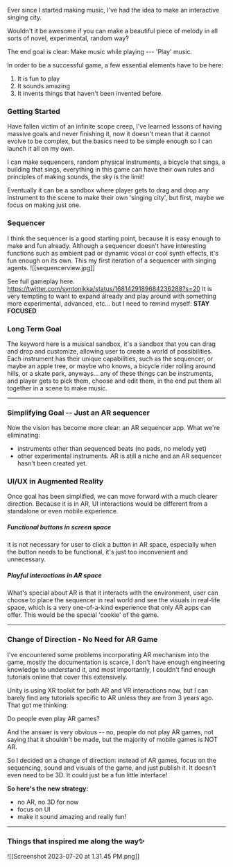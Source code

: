 Ever since I started making music, I've had the idea to make an interactive singing city.

Wouldn't it be awesome if you can make a beautiful piece of melody in all sorts of novel, experimental, random way?

The end goal is clear: Make music while playing --- 'Play' music.

In order to be a successful game, a few essential elements have to be here:
1. It is fun to play
2. It sounds amazing
3. It invents things that haven't been invented before.

### Getting Started
Have fallen victim of an infinite scope creep, I've learned lessons of having massive goals and never finishing it, now it doesn't mean that it cannot evolve to be complex, but the basics need to be simple enough so I can launch it all on my own.

I can make sequencers, random physical instruments, a bicycle that sings, a building that sings, everything in this game can have their own rules and principles of making sounds, the sky is the limit!

Eventually it can be a sandbox where player gets to drag and drop any instrument to the scene to make their own 'singing city', but first, maybe we focus on making just one.

### Sequencer
I think the sequencer is a good starting point, because it is easy enough to make and fun already. Although a sequencer doesn't have interesting functions such as ambient pad or dynamic vocal or cool synth effects, it's fun enough on its own. This my first iteration of a sequencer with singing agents.
![[sequencerview.jpg]]

See full gameplay here.
https://twitter.com/syntonikka/status/1681429189684236288?s=20
It is very tempting to want to expand already and play around with something more experimental, advanced, etc... but I need to remind myself: **STAY FOCUSED**

### Long Term Goal
The keyword here is a musical sandbox, it's a sandbox that you can drag and drop and customize, allowing user to create a world of possibilities. Each instrument has their unique capabilities, such as the sequencer, or maybe an apple tree, or maybe who knows, a bicycle rider rolling around hills, or a skate park, anyways... any of these things can be instruments, and player gets to pick them, choose and edit them, in the end put them all together in a scene to make music.

---
### Simplifying Goal -- Just an AR sequencer
Now the vision has become more clear: an AR sequencer app.
What we're eliminating:
- instruments other than sequenced beats (no pads, no melody yet)
- other experimental instruments.
AR is still a niche and an AR sequencer hasn't been created yet.

### UI/UX in Augmented Reality
Once goal has been simplified, we can move forward with a much clearer direction.
Because it is in AR, UI interactions would be different from a standalone or even mobile experience.
##### Functional buttons in screen space
it is not necessary for user to click a button in AR space, especially when the button needs to be functional, it's just too inconvenient and unnecessary.
##### Playful interactions in AR space
What's special about AR is that it interacts with the environment, user can choose to place the sequencer in real world and see the visuals in real-life space, which is a very one-of-a-kind experience that only AR apps can offer. This would be the special 'cookie' of the game.

----
### Change of Direction - No Need for AR Game
I've encountered some problems incorporating AR mechanism into the game, mostly the documentation is scarce, I don't have enough engineering knowledge to understand it, and most importantly, I couldn't find enough tutorials online that cover this extensively.

Unity is using XR toolkit for both AR and VR interactions now, but I can barely find any tutorials specific to AR unless they are from 3 years ago. That got me thinking:

Do people even play AR games?

And the answer is very obvious -- no, people do not play AR games, not saying that it shouldn't be made, but the majority of mobile games is NOT AR.

So I decided on a change of direction: instead of AR games, focus on the sequencing, sound and visuals of the game, and just publish it. It doesn't even need to be 3D. It could just be a fun little interface!

**So here's the new strategy:**
- no AR, no 3D for now
- focus on UI
- make it sound amazing and really fun!

-----
### Things that inspired me along the way✨
![[Screenshot 2023-07-20 at 1.31.45 PM.png]]